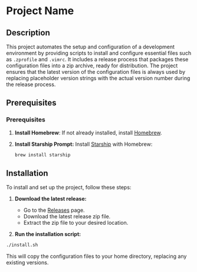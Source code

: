 # Project Name

## Description
This project automates the setup and configuration of a development environment by providing scripts to install and configure essential files such as `.zprofile` and `.vimrc`. It includes a release process that packages these configuration files into a zip archive, ready for distribution. The project ensures that the latest version of the configuration files is always used by replacing placeholder version strings with the actual version number during the release process.

## Prerequisites

### Prerequisites

1. **Install Homebrew**:
    If not already installed, install [Homebrew](https://brew.sh).

1. **Install Starship Prompt:**
    Install [Starship](https://starship.rs) with Homebrew:
    ```sh
    brew install starship
    ```

## Installation
To install and set up the project, follow these steps:

1. **Download the latest release:**
    - Go to the [Releases](https://github.com/leohuber/macosenv/releases) page.
    - Download the latest release zip file.
    - Extract the zip file to your desired location.

2. **Run the installation script:**
```sh
./install.sh
```

This will copy the configuration files to your home directory, replacing any existing versions.